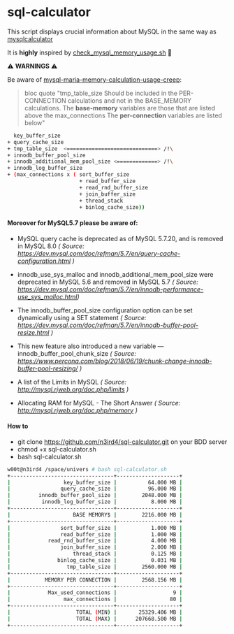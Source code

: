 # sql-calculator

This script displays crucial information about MySQL in the same way as [mysqlcalculator](http://www.mysqlcalculator.com)

It is **highly** inspired by [check_mysql_memory_usage.sh](https://gist.github.com/fernandoaleman/5e693838f82a6858c11a534acb0f98d5) :pray:

:warning: **WARNINGS** :warning:

Be aware of [mysql-maria-memory-calculation-usage-creep](https://superuser.com/questions/1411800/mysql-maria-memory-calculation-usage-creep):
>bloc quote
"tmp_table_size Should be included in the PER-CONNECTION calculations and not in the BASE_MEMORY calculations.
The **base-memory** variables are those that are listed above the max_connections
The **per-connection** variables are listed below"


```bash
  key_buffer_size
+ query_cache_size
+ tmp_table_size  <=============================> /!\
+ innodb_buffer_pool_size
+ innodb_additional_mem_pool_size <=============> /!\
+ innodb_log_buffer_size
+ (max_connections x ( sort_buffer_size
                       + read_buffer_size
                       + read_rnd_buffer_size
                       + join_buffer_size
                       + thread_stack
                       + binlog_cache_size))
```

#### Moreover for MySQL5.7 please be aware of:

* MySQL query cache is deprecated as of MySQL 5.7.20, and is removed in MySQL 8.0
_( Source: https://dev.mysql.com/doc/refman/5.7/en/query-cache-configuration.html )_

* innodb_use_sys_malloc and innodb_additional_mem_pool_size were deprecated in MySQL 5.6 and removed in MySQL 5.7
_( Source: https://dev.mysql.com/doc/refman/5.7/en/innodb-performance-use_sys_malloc.html)_

* The innodb_buffer_pool_size configuration option can be set dynamically using a SET statement
_( Source: https://dev.mysql.com/doc/refman/5.7/en/innodb-buffer-pool-resize.html )_

* This new feature also introduced a new variable — innodb_buffer_pool_chunk_size
_( Source: https://www.percona.com/blog/2018/06/19/chunk-change-innodb-buffer-pool-resizing/ )_

* A list of the Limits in MySQL
_( Source: http://mysql.rjweb.org/doc.php/limits )_

* Allocating RAM for MySQL - The Short Answer
_( Source: http://mysql.rjweb.org/doc.php/memory )_

#### How to

* git clone https://github.com/n3ird4/sql-calculator.git on your BDD server
* chmod +x sql-calculator.sh
* bash sql-calculator.sh

```bash
w00t@n3ird4 /space/univers # bash sql-calculator.sh
+---------------------------------+--------------------+
|                 key_buffer_size |          64.000 MB |
|                query_cache_size |          96.000 MB |
|         innodb_buffer_pool_size |        2048.000 MB |
|          innodb_log_buffer_size |           8.000 MB |
+---------------------------------+--------------------+
|                    BASE MEMORY$ |        2216.000 MB |
+---------------------------------+--------------------+
|                sort_buffer_size |           1.000 MB |
|                read_buffer_size |           1.000 MB |
|            read_rnd_buffer_size |           4.000 MB |
|                join_buffer_size |           2.000 MB |
|                    thread_stack |           0.125 MB |
|               binlog_cache_size |           0.031 MB |
|                  tmp_table_size |        2560.000 MB |
+---------------------------------+--------------------+
|           MEMORY PER CONNECTION |        2568.156 MB |
+---------------------------------+--------------------+
|            Max_used_connections |                  9 |
|                 max_connections |                 80 |
+---------------------------------+--------------------+
|                     TOTAL (MIN) |       25329.406 MB |
|                     TOTAL (MAX) |      207668.500 MB |
+---------------------------------+--------------------+

```
